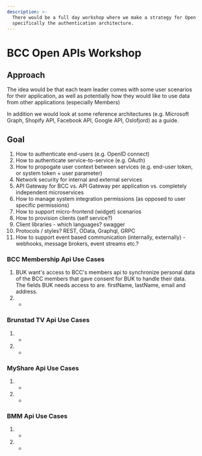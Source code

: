 ```yaml
---
description: >-
  There would be a full day workshop where we make a strategy for Open APIs and
  specifically the authentication architecture.
---
```


# BCC Open APIs Workshop

## Approach

The idea would be that each team leader comes with some user scenarios for their application, as well as potentially how they would like to use data from other applications \(especially Members\)

In addition we would look at some reference architectures \(e.g. Microsoft Graph, Shopify API, Facebook API, Google API, Oslofjord\) as a guide.

## Goal

1. How to authenticate end-users \(e.g. OpenID connect\)
2. How to authenticate service-to-service \(e.g. OAuth\)
3. How to propogate user context between services \(e.g. end-user token, or system token + user parameter\)
4. Network security for internal and external services
5. API Gateway for BCC vs. API Gateway per application vs. completely independent microservices
6. How to manage system integration permissions \(as opposed to user specific permissions\)
7. How to support micro-frontend \(widget\) scenarios
8. How to provision clients \(self service?\)
9. Client libraries - which languages? swagger
10. Protocols / styles? REST, OData, Graphql, GRPC
11. How to support event based communication \(internally, externally\) - webhooks, message brokers, event streams etc.?

### BCC Membership Api Use Cases

1. BUK want's access to BCC's members api to synchronize personal data of the BCC members that gave consent for BUK to handle their data. The fields BUK needs access to are. firstName, lastName, email and address.
2. -

### Brunstad TV Api Use Cases

1. -
2. -

### MyShare Api Use Cases

1. -
2. -

### BMM Api Use Cases

1. -
2. -

